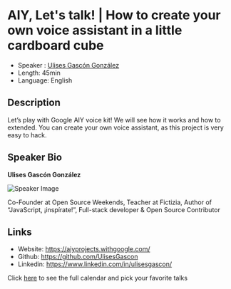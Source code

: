 AIY, Let's talk! | How to create your own voice assistant in a little cardboard cube
==========================

* Speaker   : [Ulises Gascón González](https://www.linkedin.com/in/ulisesgascon/)
* Length: 45min
* Language: English

Description
-----------

Let’s play with Google AIY voice kit! We will see how it works and how to extended.  You can create your own voice assistant, as this project is very easy to hack.

Speaker Bio
-----------

**Ulises Gascón González**

![Speaker Image](https://media.licdn.com/mpr/mpr/shrinknp_400_400/AAEAAQAAAAAAAAnNAAAAJGRiZjVhMjg5LWMwMzgtNDYyNC1iYzc1LWVlMmI1M2JmODFjYw.jpg)

Co-Founder at Open Source Weekends, Teacher at Fictizia, Author of “JavaScript, ¡inspírate!”, Full-stack developer & Open Source Contributor

Links
-----

* Website: https://aiyprojects.withgoogle.com/
* Github: https://github.com/UlisesGascon
* Linkedin: https://www.linkedin.com/in/ulisesgascon/

Click [here][1] to see the full calendar and pick your favorite talks

[1]: https://pixels.camp/schedule/
